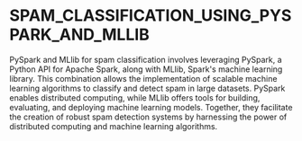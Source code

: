 # SPAM_CLASSIFICATION_USING_PYSPARK_AND_MLLIB

PySpark and MLlib for spam classification involves leveraging PySpark, a Python API for Apache Spark, along with MLlib, Spark's machine learning library. This combination allows the implementation of scalable machine learning algorithms to classify and detect spam in large datasets. PySpark enables distributed computing, while MLlib offers tools for building, evaluating, and deploying machine learning models. Together, they facilitate the creation of robust spam detection systems by harnessing the power of distributed computing and machine learning algorithms.
